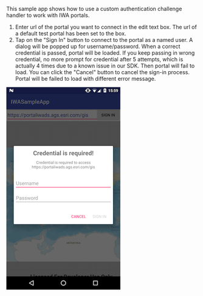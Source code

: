 This sample app shows how to use a custom authentication challenge handler to work with IWA portals. 

 1. Enter url of the portal you want to connect in the edit text box. The url of a default test portal has
 been set to the box.
 2. Tap on the "Sign In" button to connect to the portal as a named user. A dialog will be popped up for
 username/password. When a correct credential is passed, portal will be loaded. If you keep passing in
 wrong credential, no more prompt for credential after 5 attempts, which is actually 4 times due to a known
 issue in our SDK. Then portal will fail to load. You can click the "Cancel" button to cancel the sign-in
 process. Portal will be failed to load with different error message.

<img src="IWA.png" width="300"/>
